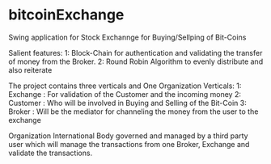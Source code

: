 # bitcoinExchange

Swing application for Stock Exchannge for Buying/Sellping of Bit-Coins 

Salient features: 
1: Block-Chain for authentication and validating the transfer of money from the Broker.
2: Round Robin Algorithm to evenly distribute and also reiterate 

The project contains three verticals and One Organization
Verticals:
1: Exchange : For validation of the Customer and the incoming money 
2: Customer : Who will be involved in Buying and Selling of the Bit-Coin 
3: Broker : Will be the mediator for channeling the money from the user to the exchange 

Organization 
International Body governed and managed by a third party user which will manage the transactions from one Broker, Exchange and validate 
the transactions. 

